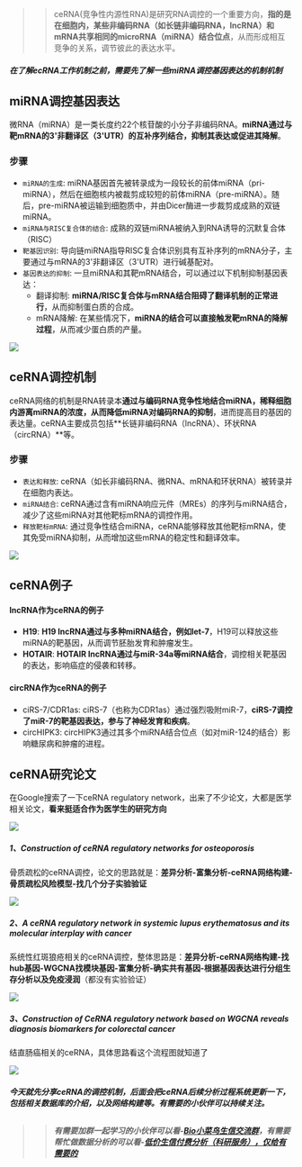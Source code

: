 >> ceRNA(竞争性内源性RNA)是研究RNA调控的一个重要方向，**指的是在细胞内，某些非编码RNA（如长链非编码RNA，lncRNA）和mRNA共享相同的microRNA（miRNA）结合位点**，从而形成相互竞争的关系，调节彼此的表达水平。


##### 在了解ecRNA工作机制之前，需要先了解一些miRNA调控基因表达的机制机制

## miRNA调控基因表达

微RNA（miRNA）是一类长度约22个核苷酸的小分子非编码RNA。**miRNA通过与靶mRNA的3'非翻译区（3'UTR）的互补序列结合，抑制其表达或促进其降解**。

### 步骤
- `miRNA的生成`: miRNA基因首先被转录成为一段较长的前体miRNA（pri-miRNA），然后在细胞核内被裁剪成较短的前体miRNA（pre-miRNA）。随后，pre-miRNA被运输到细胞质中，并由Dicer酶进一步裁剪成成熟的双链miRNA。
- `miRNA与RISC复合体的结合`: 成熟的双链miRNA被纳入到RNA诱导的沉默复合体（RISC）
- `靶基因识别`: 导向链miRNA指导RISC复合体识别具有互补序列的mRNA分子，主要通过与mRNA的3'非翻译区（3'UTR）进行碱基配对。
- `基因表达的抑制`: 一旦miRNA和其靶mRNA结合，可以通过以下机制抑制基因表达：
  -  翻译抑制: **miRNA/RISC复合体与mRNA结合阻碍了翻译机制的正常进行**，从而抑制蛋白质的合成。
  - mRNA降解: 在某些情况下，**miRNA的结合可以直接触发靶mRNA的降解过程**，从而减少蛋白质的产量。

![](https://files.mdnice.com/user/23696/c5cd0545-84e9-474d-b847-538f2d5b6d19.png)


## ceRNA调控机制

ceRNA网络的机制是RNA转录本**通过与编码RNA竞争性地结合miRNA，稀释细胞内游离miRNA的浓度，从而降低miRNA对编码RNA的抑制**，进而提高目的基因的表达量。ceRNA主要成员包括**长链非编码RNA（lncRNA）、环状RNA（circRNA）**等。

### 步骤
- `表达和释放`: ceRNA（如长非编码RNA、微RNA、mRNA和环状RNA）被转录并在细胞内表达。
- `miRNA结合`: ceRNA通过含有miRNA响应元件（MREs）的序列与miRNA结合，减少了这些miRNA对其他靶标mRNA的调控作用。
- `释放靶标mRNA`: 通过竞争性结合miRNA，ceRNA能够释放其他靶标mRNA，使其免受miRNA抑制，从而增加这些mRNA的稳定性和翻译效率。

![](https://files.mdnice.com/user/23696/131a198e-7635-4ee7-9ce1-c3011367ced0.png)

## ceRNA例子

#### lncRNA作为ceRNA的例子

- **H19**: **H19 lncRNA通过与多种miRNA结合，例如let-7**，H19可以释放这些miRNA的靶基因，从而调节胚胎发育和肿瘤发生。
- **HOTAIR**: **HOTAIR lncRNA通过与miR-34a等miRNA结合**，调控相关靶基因的表达，影响癌症的侵袭和转移。

#### circRNA作为ceRNA的例子
- ciRS-7/CDR1as: ciRS-7（也称为CDR1as）通过强烈吸附miR-7，**ciRS-7调控了miR-7的靶基因表达，参与了神经发育和疾病**。
- circHIPK3: circHIPK3通过其多个miRNA结合位点（如对miR-124的结合）影响糖尿病和肿瘤的进程。


## ceRNA研究论文

在Google搜索了一下ceRNA regulatory network，出来了不少论文，大都是医学相关论文，**看来挺适合作为医学生的研究方向**

![](https://files.mdnice.com/user/23696/2279d190-2896-41ea-aea7-a8f4b4ec660f.png)

##### 1、Construction of ceRNA regulatory networks for osteoporosis

骨质疏松的ceRNA调控，论文的思路就是：**差异分析-富集分析-ceRNA网络构建-骨质疏松风险模型-找几个分子实验验证**

![](https://files.mdnice.com/user/23696/bd3dc877-394f-4a11-8b0e-7e7064bba812.png)

##### 2、A ceRNA regulatory network in systemic lupus erythematosus and its molecular interplay with cancer

系统性红斑狼疮相关的ceRNA调控，整体思路是：**差异分析-ceRNA网络构建-找hub基因-WGCNA找模块基因-富集分析-确实共有基因-根据基因表达进行分组生存分析以及免疫浸润**（都没有实验验证）

![](https://files.mdnice.com/user/23696/9bebfe13-6585-431f-9fec-89fc42000502.png)


##### 3、Construction of CeRNA regulatory network based on WGCNA reveals diagnosis biomarkers for colorectal cancer

结直肠癌相关的ceRNA，具体思路看这个流程图就知道了

![](https://files.mdnice.com/user/23696/a807f702-ffa9-4c22-8e31-6fd60d1ea590.png)

##### 今天就先分享ceRNA的调控机制，后面会把ceRNA后续分析过程系统更新一下，包括相关数据库的介绍，以及网络构建等。有需要的小伙伴可以持续关注。

## 
>>##### 有需要加群一起学习的小伙伴可以看-[Bio小菜鸟生信交流群](https://mp.weixin.qq.com/s?__biz=Mzg2NjYzNjQ4Ng==&mid=2247489657&idx=2&sn=36571ab6c8bbf6f8daeaceb66353891a&chksm=ce469fd0f93116c616c4844fcc77afdb82de706b56ad1eb5854051e0226f8595c3bf9bba0908&token=506695368&lang=zh_CN#rd)，有需要帮忙做数据分析的可以看-[低价生信付费分析（科研服务），仅给有需要的](https://mp.weixin.qq.com/s?__biz=Mzg2NjYzNjQ4Ng==&mid=2247489657&idx=1&sn=446c4be36e119244dd1f117440abef86&chksm=ce469fd0f93116c68538376c1fb7336376c0898ebf382b56194bcf4940b666f130e743f80185&token=506695368&lang=zh_CN#rd)

